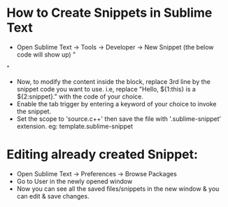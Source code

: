 # How to Create Snippets in Sublime Text

- Open Sublime Text -> Tools -> Developer -> New Snippet (the below code will show up)
"  
<snippet>
    <content><![CDATA[
Hello, ${1:this} is a ${2:snippet}.
]]></content>
    <!-- Optional: Set a tabTrigger to define how to trigger the snippet -->
    <!-- <tabTrigger>hello</tabTrigger> -->
    <!-- Optional: Set a scope to limit where the snippet will trigger -->
    <!-- <scope>source.python</scope> -->
</snippet>
"

- Now, to modify the content inside the block, replace 3rd line by the snippet code you want to use. i.e, replace "Hello, ${1:this} is a ${2:snippet}." with the code of your choice.
- Enable the tab trigger by entering a keyword of your choice to invoke the snippet. 
- Set the scope to 'source.c++' then save the file with '.sublime-snippet' extension.
  eg: template.sublime-snippet

# Editing already created Snippet:
- Open Sublime Text -> Preferences -> Browse Packages 
- Go to User in the newly opened window
- Now you can see all the saved files/snippets in the new window & you can edit & save changes. 

